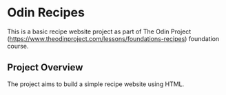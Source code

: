# Odin Recipes

This is a basic recipe website project as part of The Odin Project (https://www.theodinproject.com/lessons/foundations-recipes) foundation course.

## Project Overview

The project aims to build a simple recipe website using HTML.
